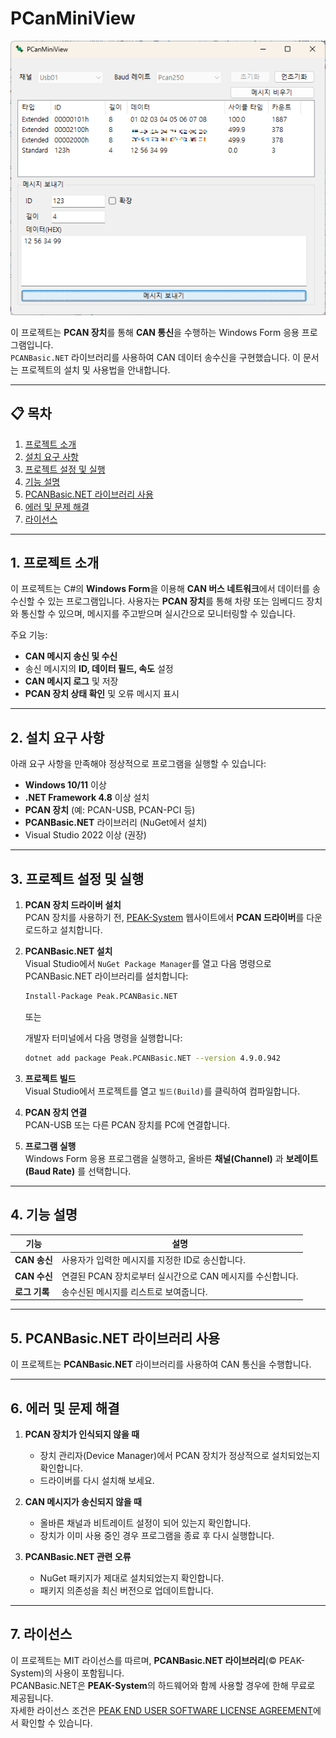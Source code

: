 ﻿# PCanMiniView

![Run](./img/PCanMiniViewRun.png)

이 프로젝트는 **PCAN 장치**를 통해 **CAN 통신**을 수행하는 Windows Form 응용 프로그램입니다.  
`PCANBasic.NET` 라이브러리를 사용하여 CAN 데이터 송수신을 구현했습니다. 
이 문서는 프로젝트의 설치 및 사용법을 안내합니다.

---

## 📋 목차

1. [프로젝트 소개](#프로젝트-소개)  
2. [설치 요구 사항](#설치-요구-사항)  
3. [프로젝트 설정 및 실행](#프로젝트-설정-및-실행)  
4. [기능 설명](#기능-설명)  
5. [PCANBasic.NET 라이브러리 사용](#PCANBasic.NET-라이브러리-사용)  
6. [에러 및 문제 해결](#에러-및-문제-해결)  
7. [라이선스](#라이선스)  

---

## 1. 프로젝트 소개

이 프로젝트는 C#의 **Windows Form**을 이용해 **CAN 버스 네트워크**에서 데이터를 송수신할 수 있는 프로그램입니다. 사용자는 **PCAN 장치**를 통해 차량 또는 임베디드 장치와 통신할 수 있으며, 메시지를 주고받으며 실시간으로 모니터링할 수 있습니다.

주요 기능:
- **CAN 메시지 송신 및 수신**  
- 송신 메시지의 **ID, 데이터 필드, 속도** 설정  
- **CAN 메시지 로그** 및 저장  
- **PCAN 장치 상태 확인** 및 오류 메시지 표시  

---

## 2. 설치 요구 사항

아래 요구 사항을 만족해야 정상적으로 프로그램을 실행할 수 있습니다:

- **Windows 10/11** 이상
- **.NET Framework 4.8** 이상 설치
- **PCAN 장치** (예: PCAN-USB, PCAN-PCI 등)  
- **PCANBasic.NET** 라이브러리 (NuGet에서 설치)  
- Visual Studio 2022 이상 (권장)

---

## 3. 프로젝트 설정 및 실행

1. **PCAN 장치 드라이버 설치**  
   PCAN 장치를 사용하기 전, [PEAK-System](https://www.peak-system.com) 웹사이트에서 **PCAN 드라이버**를 다운로드하고 설치합니다.

2. **PCANBasic.NET 설치**  
   Visual Studio에서 `NuGet Package Manager`를 열고 다음 명령으로 PCANBasic.NET 라이브러리를 설치합니다:
   ```bash
   Install-Package Peak.PCANBasic.NET
   ```

   또는

   개발자 터미널에서 다음 명령을 실행합니다:
   ```bash
   dotnet add package Peak.PCANBasic.NET --version 4.9.0.942
   ```

3. **프로젝트 빌드**  
   Visual Studio에서 프로젝트를 열고 `빌드(Build)`를 클릭하여 컴파일합니다.

4. **PCAN 장치 연결**  
   PCAN-USB 또는 다른 PCAN 장치를 PC에 연결합니다.

5. **프로그램 실행**  
   Windows Form 응용 프로그램을 실행하고, 올바른 **채널(Channel)** 과 **보레이트(Baud Rate)** 를 선택합니다.

---

## 4. 기능 설명

| 기능                | 설명                                                       |
|--------------------|------------------------------------------------------------|
| **CAN 송신**       | 사용자가 입력한 메시지를 지정한 ID로 송신합니다.            |
| **CAN 수신**       | 연결된 PCAN 장치로부터 실시간으로 CAN 메시지를 수신합니다.  |
| **로그 기록**      | 송수신된 메시지를 리스트로 보여줍니다. |


---

## 5. PCANBasic.NET 라이브러리 사용

이 프로젝트는 **PCANBasic.NET** 라이브러리를 사용하여 CAN 통신을 수행합니다.


---

## 6. 에러 및 문제 해결

1. **PCAN 장치가 인식되지 않을 때**  
   - 장치 관리자(Device Manager)에서 PCAN 장치가 정상적으로 설치되었는지 확인합니다.  
   - 드라이버를 다시 설치해 보세요.

2. **CAN 메시지가 송신되지 않을 때**  
   - 올바른 채널과 비트레이트 설정이 되어 있는지 확인합니다.  
   - 장치가 이미 사용 중인 경우 프로그램을 종료 후 다시 실행합니다.

3. **PCANBasic.NET 관련 오류**  
   - NuGet 패키지가 제대로 설치되었는지 확인합니다.  
   - 패키지 의존성을 최신 버전으로 업데이트합니다.

---

## 7. 라이선스

이 프로젝트는 MIT 라이선스를 따르며, **PCANBasic.NET 라이브러리**(© PEAK-System)의 사용이 포함됩니다.  
PCANBasic.NET은 **PEAK-System**의 하드웨어와 함께 사용할 경우에 한해 무료로 제공됩니다.  
자세한 라이선스 조건은 [PEAK END USER SOFTWARE LICENSE AGREEMENT](https://www.nuget.org/packages/Peak.PCANBasic.NET/4.9.0.942/License)에서 확인할 수 있습니다.


